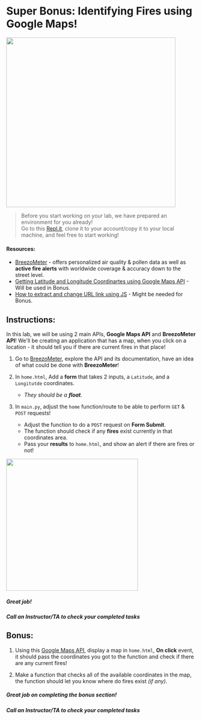 # Super Bonus: Identifying Fires using Google Maps!

<img src="https://www.dailynews.com/wp-content/uploads/2017/12/ldn-l-skirball-1207-ec-175628.jpg?w=526" width="450">


> Before you start working on your lab, we have prepared an environment for you already!   
> Go to this [Repl.it](https://repl.it/@Loai17/API-Labs-Setup), clone it to your account/copy it to your local machine, and feel free to start working!  
  
  
#### Resources:  
- [BreezoMeter](https://docs.breezometer.com/api-documentation/fires-api/v1/#examples) - offers personalized air quality & pollen data as well as **active fire alerts** with worldwide coverage & accuracy down to the street level.
- [Getting Latitude and Longitude Coordinartes using Google Maps API](https://developers.google.com/maps/documentation/javascript/examples/event-click-latlng) - Will be used in Bonus.
- [How to extract and change URL link using JS](https://stackoverflow.com/questions/30137059/how-can-i-extract-and-then-change-the-url-path-using-javascript#:~:text=function%20changeURL()%20%7B%20var%20theURL%20%3D%20window.,you%20won't%20see%20undefined.) - Might be needed for Bonus.

## Instructions:

In this lab, we will be using 2 main APIs, **Google Maps API** and **BreezoMeter API**!
We'll be creating an application that has a map, when you click on a location - it should tell you if there are current fires in that place! 

1. Go to [BreezoMeter](https://docs.breezometer.com/api-documentation/fires-api/v1/#examples), explore the API and its documentation, have an idea of what could be done with **BreezoMeter**!

2. In `home.html`, Add a **form** that takes 2 inputs, a `Latitude`, and a `Longitutde` coordinates.
    - *They should be a **float**.*

3. In `main.py`, adjust the `home` function/route to be able to perform `GET` & `POST` requests!
    - Adjust the function to do a `POST` request on **Form Submit**.
    - The function should check if any **fires** exist currently in that coordinates area.
    - Pass your **results** to `home.html`, and show an alert if there are fires or not!

<img src="https://s.abcnews.com/images/International/AustralianWildfires_v01_sd_hpMain_16x9_992.jpg" width="350">  
    

##### Great job!
##### Call an Instructor/TA to check your completed tasks
 

## Bonus:
1. Using this [Google Maps API](https://developers.google.com/maps/documentation/javascript/examples/event-click-latlng), display a map in `home.html`, **On click** event, it should pass the coordinates you got to the function and check if there are any current fires!

2. Make a function that checks all of the available coordinates in the map, the function should let you know where do fires exist *(if any)*.


##### Great job on completing the bonus section!
##### Call an Instructor/TA to check your completed tasks

